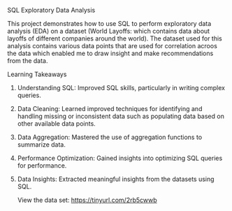 SQL Exploratory Data Analysis

This project demonstrates how to use SQL to perform exploratory data analysis (EDA) on a dataset (World Layoffs: which contains data about layoffs of different companies around the world). 
The dataset used for this analysis contains various data points that are used for correlation acroos the data which enabled me to draw insight and make recommendations from the data. 

Learning Takeaways
1.  Understanding SQL:
    Improved SQL skills, particularly in writing complex queries.
2.  Data Cleaning:
    Learned improved techniques for identifying and handling missing or inconsistent data such as populating data based on other available data points.
3.  Data Aggregation:
    Mastered the use of aggregation functions to summarize data.
4.  Performance Optimization:
    Gained insights into optimizing SQL queries for performance.
5.  Data Insights:
    Extracted meaningful insights from the datasets using SQL.

    View the data set: https://tinyurl.com/2rb5cwwb
